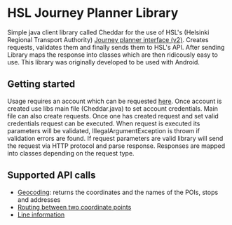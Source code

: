 HSL Journey Planner Library
===========

Simple java client library called Cheddar for the use of HSL's (Helsinki Regional Transport Authority) [Journey planner interface (v2)](http://developer.reittiopas.fi/pages/en/home.php). Creates requests, validates them and finally sends them to HSL's API. After sending Library maps the response into classes which are then ridicously easy to use. This library was originally developed to be used with Android.

Getting started
-
Usage requires an account which can be requested [here](http://developer.reittiopas.fi/pages/en/account-request.php). Once account is created use libs main file (Cheddar.java) to set account credentials. Main file can also create requests. Once one has created request and set valid credentials request can be executed. When request is executed its parameters will be validated, IllegalArgumentException is thrown if validation errors are found. If request parameters are valid library will send the request via HTTP protocol and parse response. Responses are mapped into classes depending on the request type.

Supported API calls
-
 - [Geocoding](http://developer.reittiopas.fi/pages/en/http-get-interface-version-2.php#geocode): returns the coordinates and the names of the POIs, stops and addresses
 - [Routing between two coordinate points](http://developer.reittiopas.fi/pages/en/http-get-interface-version-2.php#route)
 - [Line information](http://developer.reittiopas.fi/pages/en/http-get-interface-version-2.php#lines)